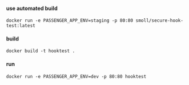 #### use automated build
```
docker run -e PASSENGER_APP_ENV=staging -p 80:80 smoll/secure-hook-test:latest
```

#### build
```
docker build -t hooktest .
```
#### run
```
docker run -e PASSENGER_APP_ENV=dev -p 80:80 hooktest
```
